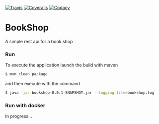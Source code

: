 [![Travis](https://img.shields.io/travis/lucamartellucci/bookshop-backend.svg)](https://travis-ci.org/lucamartellucci/bookshop-backend)
[![Coveralls](https://img.shields.io/coveralls/lucamartellucci/bookshop-backend.svg)](https://coveralls.io/repos/lucamartellucci/bookshop-backend/badge.svg?branch=master&service=github)
[![Codacy](https://img.shields.io/codacy/109ed4181f9a4fd59d67ae6dadd362ce.svg)](https://www.codacy.com/app/luca-martellucci/bookshop-backend/dashboard)


BookShop
=============

A simple rest api for a book shop

### Run
To execute the application launch the build with maven
```sh
$ mvn clean package
```
and then execute with the command

```sh
$ java -jar bookshop-0.0.1-SNAPSHOT.jar --logging.file=bookshop.log
```

### Run with docker
In progress...
